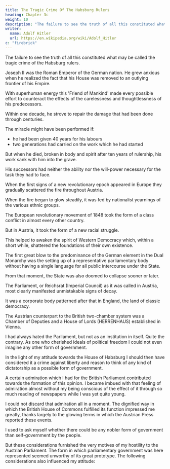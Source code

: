 ```yaml
---
title: The Tragic Crime Of The Habsburg Rulers
heading: Chapter 3c
weight: 10
description: "The failure to see the truth of all this constituted what may be called the tragic crime of the Habsburg rulers"
writer:
  name: Adolf Hitler
  url: https://en.wikipedia.org/wiki/Adolf_Hitler
c: "firebrick"
---
```



The failure to see the truth of all this constituted what may be called the tragic crime of the Habsburg rulers.

<!-- Only before the eyes of one Habsburg ruler, and that for the last time, did the hand of Destiny hold aloft the torch that threw light on the future of his country. But the torch was then extinguished for ever. -->

Joseph II was the Roman Emperor of the German nation. He grew anxious when he realized the fact that his House was removed to an outlying frontier of his Empire.

<!--  and that the time would soon be at hand when it would be overturned and
engulfed in the whirlpool caused by that Babylon of nationalities, unless something was
done at the eleventh hour to overcome the dire consequences resulting from the
negligence of his ancestors.  -->

With superhuman energy this 'Friend of Mankind' made every possible effort to counteract the effects of the carelessness and thoughtlessness of his predecessors. 

Within one decade, he strove to repair the damage that had been done through centuries. 

The miracle might have been performed if:
- he had been given 40 years for his labours
- two generations had carried on the work which he had started


But when he died, broken in body and spirit after ten years of rulership, his work sank with him into the grave.

<!--  and rests with him there in the
Capucin Crypt, sleeping its eternal sleep, having never again showed signs of
awakening. -->

His successors had neither the ability nor the will-power necessary for the task they had to face. 

When the first signs of a new revolutionary epoch appeared in Europe they gradually scattered the fire throughout Austria. 

When the fire began to glow steadily, it was fed by nationalist yearnings of the various ethnic groups.

The European revolutionary movement of 1848 took the form of a class conflict in almost every other country.

But in Austria, it took the form of a new racial struggle. 

<!-- In so far as the German-Austrians there forgot the origins of the movement, or perhaps had failed to recognize them at the start and consequently took part in the revolutionary uprising, they sealed their own fate.  -->

This helped to awaken the spirit of Western Democracy which, within a short while, shattered the foundations of their own existence.


The first great blow to the predominance of the German element in the Dual Monarchy was the setting up of a representative parliamentary body without having a single language for all public intercourse under the State.

From that moment, the State was also doomed to collapse sooner or later. 

<!-- All that followed was nothing but the historical liquidation of an Empire.  -->

<!-- To watch that process of progressive disintegration was a tragic and at the same time an instructive experience. The execution of history's decree was carried out in thousands of details. The fact that great numbers of people went about blindfolded amid the manifest signs of dissolution only proves that the gods had decreed the destruction of Austria.
I do not wish to dwell on details because that would lie outside the scope of this book. 

I want to treat in detail only those events which are typical among the causes that lead to the decline of nations and States and which are therefore of importance to our present age. Moreover, the study of these events helped to furnish the basis of my own political outlook. -->

<!-- Among the institutions which , even to the weak-sighted Philistine, was that which, of all the institutions of State, ought to have been the most firmly founded--I mean  -->

The Parliament, or Reichsrat (Imperial Council) as it was called in Austria, most clearly manifested unmistakable signs of decay.

It was a corporate body patterned after that in England, the land of classic democracy.

<!-- The whole of that excellent organization was bodily transferred to Austria with as little alteration as possible. -->

The Austrian counterpart to the British two-chamber system was a Chamber of Deputies and a House of Lords (HERRENHAUS) established in Vienna.

<!-- The Houses themselves, considered as buildings were somewhat different. When Barry built his palaces, or, as we say the Houses of Parliament, on the shore of the Thames, he could look to the history of the British Empire for the inspiration of his work.  -->

<!-- In that history he found sufficient material to fill and decorate the 1,200 niches, brackets, and pillars of his magnificent edifice. His statues and paintings made the House of Lords and the House of Commons temples dedicated to the glory of the nation.

There it was that Vienna encountered the first difficulty. When Hansen, the Danish architect, had completed the last gable of the marble palace in which the new body of popular representatives was to be housed he had to turn to the ancient classical world for subjects to fill out his decorative plan. 

This theatrical shrine of 'Western Democracy' was adorned with the statues and portraits of Greek and Roman statesmen and philosophers. As if it were meant for a symbol of irony, the horses of the quadriga that surmounts the two Houses are pulling apart from one another towards all four quarters of the globe. There could be no better symbol for the kind of activity going on within the walls of that same building.

The 'nationalities' were opposed to any kind of glorification of Austrian history in the
decoration of this building, insisting that such would constitute an offence to them and
a provocation. Much the same happened in Germany, where the Reich-stag, built by
Wallot, was not dedicated to the German people until the cannons were thundering in
the World War. And then it was dedicated by an inscription.

I was not yet twenty years of age when I first entered the Palace on the Franzens-ring to watch and listen in the Chamber of Deputies. That first experience aroused in me a profound feeling of repugnance. -->


I had always hated the Parliament, but not as an institution in itself. Quite the contrary. As one who cherished ideals of political freedom I could not even imagine any other form of government. 

In the light of my attitude towards the House of Habsburg I should then have considered it a crime against liberty and reason to think of any kind of dictatorship as a possible form of government.

A certain admiration which I had for the British Parliament contributed towards the formation of this opinion. I became imbued with that feeling of admiration almost without my being conscious of the effect of it through so much reading of newspapers while I was yet quite young.

I could not discard that admiration all in a moment. The dignified way in which the British House of Commons fulfilled its function impressed me greatly, thanks largely to the glowing terms in which the Austrian Press reported these events. 

I used to ask myself whether there could be any nobler form of government than self-government by the people.

But these considerations furnished the very motives of my hostility to the Austrian Parliament. The form in which parliamentary government was here represented  seemed unworthy of its great prototype. The following considerations also influenced my attitude:

